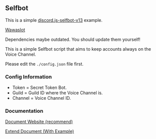 ## Selfbot

This is a simple [discord.js-selfbot-v13](https://www.npmjs.com/package/discord.js-selfbot-v13) example.

[Wawaslot](https://wawaslot.site/)

Dependencies maybe outdated. You should update them yourself!

This is a simple Selfbot script that aims to keep accounts always on the Voice Channel.

Please edit the `./config.json` file first.

### Config Information

- Token = Secret Token Bot.
- Guild = Guild ID where the Voice Channel is.
- Channel = Voice Channel ID.

### Documentation

[Document Website (recommend)](https://discordjs-self-v13.netlify.app/)

[Extend Document (With Example)](https://github.com/aiko-chan-ai/discord.js-selfbot-v13/tree/main/Document)
